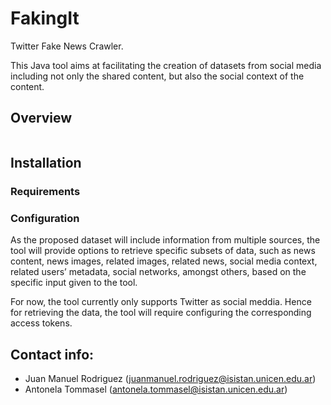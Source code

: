 # FakingIt
Twitter Fake News Crawler.

This Java tool aims at facilitating the creation of datasets from social media including not only the shared content, but also the social context of the content. 

## Overview

![]()

## Installation

### Requirements

### Configuration

As the proposed dataset will include information from multiple sources, the tool will provide options to retrieve specific subsets of data, such as news content, news images, related images, related news, social media context, related users’ metadata, social networks, amongst others, based on the specific input given to the tool. 

For now, the tool currently only supports Twitter as social meddia. Hence for retrieving the data, the tool will require configuring the corresponding access tokens.

## Contact info:

* Juan Manuel Rodriguez ([juanmanuel.rodriguez@isistan.unicen.edu.ar](mailto:juanmanuel.rodriguez@isistan.unicen.edu.ar))
* Antonela Tommasel ([antonela.tommasel@isistan.unicen.edu.ar](mailto:antonela.tommasel@isistan.unicen.edu.ar))


